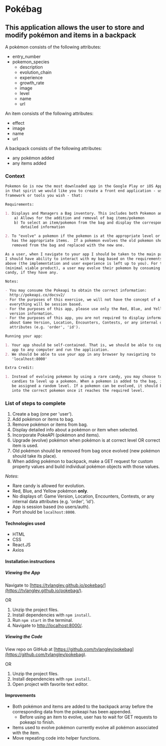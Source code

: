 # Pokébag

## This application allows the user to store and modify pokémon and items in a backpack

A pokémon consists of the following attributes:

* entry_number
* pokemon_species
  * description
  * evolution_chain
  * experience
  * growth_rate
  * image
  * level
  * name
  * url

An item consists of the following attributes:

* effect
* image
* name
* url

A backpack consists of the following attributes:

* any pokémon added
* any items added

### Context

```md
Pokemon Go is now the most downloaded app in the Google Play or iOS App store,
in that spirit we would like you to create a front end application - using any
framework or tools you wish - that:

Requirements:

1. Displays and Managers a Bag inventory. This includes both Pokemon and items.
    a) Allows for the addition and removal of bag items/pokemon
    b) To select an item/pokemon from the bag and display the corresponding
       detailed information

2. To "evolve" a pokemon if the pokemon is at the appropriate level or the user
   has the appropriate items.  If a pokemon evolves the old pokemon should be
   removed from the bag and replaced with the new one.

As a user, when I navigate to your app I should be taken to the main page where
I should have ability to interact with my bag based on the requirements listed
above (the implementation and user experience is left up to you). For the MVP
(minimal viable product), a user may evolve their pokemon by consuming a rare
candy, if they have any.

Notes:

- You may consume the Pokeapi to obtain the correct information:
  http://pokeapi.co/docsv2/
- For the purposes of this exercise, we will not have the concept of a user -
  everything will be session based.
- For the purposes of this app, please use only the Red, Blue, and Yellow
  version information.
- For the purposes of this app, you are not required to display information
  about Game Version, Location, Encounters, Contests, or any internal data
  attributes (e.g. 'order', 'id').

Running your app:

1. Your app should be self-contained. That is, we should be able to copy your
   app to any computer and run the application.
2. We should be able to use your app in any browser by navigating to
   'localhost:8000'

Extra Credit:

1. Instead of evolving pokemon by using a rare candy, you may choose to use rare
   candies to level up a pokemon. When a pokemon is added to the bag, it should
   be assigned a random level. If a pokemon can be evolved, it should be evolved
   into the correct pokemon once it reaches the required level.
```

### List of steps to complete

1. Create a bag (one per 'user').
1. Add pokémon or items to bag.
1. Remove pokémon or items from bag.
1. Display detailed info about a pokémon or item when selected.
1. Incorporate PokeAPI (pokémon and items).
1. Upgrade (evolve) pokémon when pokémon is at correct level OR correct item is
   used.
1. Old pokémon should be removed from bag once evolved (new pokémon should take
   its place).
1. When adding pokémon to backpack, make a GET request for custom property
   values and build individual pokémon objects with those values.

_Notes_:

* Rare candy is allowed for evolution.
* Red, Blue, and Yellow pokémon **only**.
* No displays of: Game Version, Location, Encounters, Contests, or any internal
  data attributes (e.g. 'order', 'id').
* App is session based (no users/auth).
* Port should be `localhost:8000`.

#### Technologies used

* HTML
* CSS
* React.JS
* Axios

#### Installation instructions

##### Viewing the App

Navigate to [https://tvlangley.github.io/pokebag/](https://tvlangley.github.io/pokebag/).

OR

1. Unzip the project files.
1. Install dependencies with `npm install`.
1. Run `npm start` in the terminal.
1. Navigate to [http://localhost:8000/](http://localhost:8000/).

##### Viewing the Code

View repo on GitHub at [https://github.com/tvlangley/pokebag](https://github.com/tvlangley/pokebag).

OR

1. Unzip the project files.
1. Install dependencies with `npm install`.
1. Open project with favorite text editor.

#### Improvements

* Both pokémon and items are added to the backpack array before the
  corresponding data from the pokeapi has been appended.
  * Before using an item to evolve, user has to wait for GET requests to pokeapi
    to finish.
* Items used to evolve pokémon currently evolve all pokémon associated with the
  item.
* Move repeating code into helper functions.
